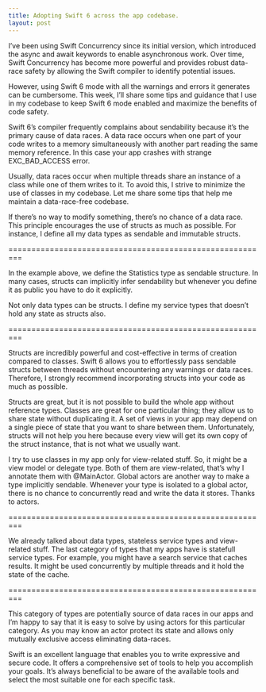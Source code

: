 ```yaml
---
title: Adopting Swift 6 across the app codebase.
layout: post
---
```


I’ve been using Swift Concurrency since its initial version, which introduced the async and await keywords to enable asynchronous work. Over time, Swift Concurrency has become more powerful and provides robust data-race safety by allowing the Swift compiler to identify potential issues. 

However, using Swift 6 mode with all the warnings and errors it generates can be cumbersome. This week, I’ll share some tips and guidance that I use in my codebase to keep Swift 6 mode enabled and maximize the benefits of code safety. 

Swift 6’s compiler frequently complains about sendability because it’s the primary cause of data races. A data race occurs when one part of your code writes to a memory simultaneously with another part reading the same memory reference. In this case your app crashes with strange EXC_BAD_ACCESS error.

Usually, data races occur when multiple threads share an instance of a class while one of them writes to it. To avoid this, I strive to minimize the use of classes in my codebase. Let me share some tips that help me maintain a data-race-free codebase.

If there’s no way to modify something, there’s no chance of a data race. This principle encourages the use of structs as much as possible. For instance, I define all my data types as sendable and immutable structs.

=========================================================

In the example above, we define the Statistics type as sendable structure. In many cases, structs can implicitly infer sendability but whenever you define it as public you have to do it explicitly.

Not only data types can be structs. I define my service types that doesn’t hold any state as structs also.

=========================================================

Structs are incredibly powerful and cost-effective in terms of creation compared to classes. Swift 6 allows you to effortlessly pass sendable structs between threads without encountering any warnings or data races. Therefore, I strongly recommend incorporating structs into your code as much as possible.

Structs are great, but it is not possible to build the whole app without reference types. Classes are great for one particular thing; they allow us to share state without duplicating it. A set of views in your app may depend on a single piece of state that you want to share between them. Unfortunately, structs will not help you here because every view will get its own copy of the struct instance, that is not what we usually want.

I try to use classes in my app only for view-related stuff. So, it might be a view model or delegate type. Both of them are view-related, that’s why I annotate them with @MainActor. Global actors are another way to make a type  implicitly sendable. Whenever your type is isolated to a global actor, there is no chance to concurrently read and write the data it stores. Thanks to actors.

=========================================================

We already talked about data types, stateless service types and view-related stuff. The last category of types that my apps have is statefull service types. For example, you might have a search service that caches results. It might be used concurrently by multiple threads and it hold the state of the cache. 

=========================================================

This category of types are potentially source of data races in our apps and I’m happy to say that it is easy to solve by using actors for this particular category. As you may know an actor protect its state and allows only mutually exclusive access eliminating data-races.

Swift is an excellent language that enables you to write expressive and secure code. It offers a comprehensive set of tools to help you accomplish your goals. It’s always beneficial to be aware of the available tools and select the most suitable one for each specific task.
